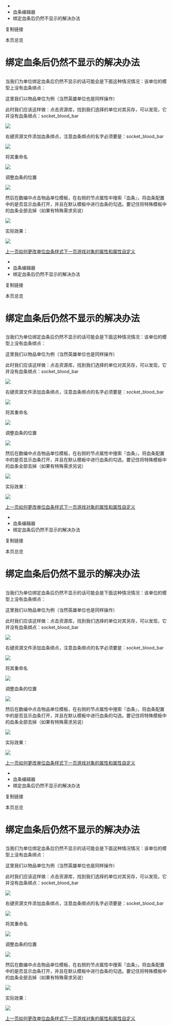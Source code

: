   * [](/)
  * 血条编辑器
  * 绑定血条后仍然不显示的解决办法

复制链接

本页总览

# 绑定血条后仍然不显示的解决办法

##
当我们为单位绑定血条后仍然不显示的话可能会是下面这种情况情况：该单位的模型上没有血条绑点：[​](/Manual/HealthBarEditor/AddHealthbar#当我们为单位绑定血条后仍然不显示的话可能会是下面这种情况情况该单位的模型上没有血条绑点
"当我们为单位绑定血条后仍然不显示的话可能会是下面这种情况情况：该单位的模型上没有血条绑点：的直接链接")

这里我们以物品单位为例（当然英雄单位也是同样操作）

此时我们应该这样做：点击资源库，找到我们选择的单位对其另存，可以发现，它并没有血条绑点：socket_blood_bar

![](https://doc.sce.xd.com/assets/images/模型没有血条绑点-6ff7618250792bb7bdf97d506349f2d5.png)

右键资源文件添加血条绑点，注意血条绑点的名字必须要是：socket_blood_bar

![](https://doc.sce.xd.com/assets/images/添加绑点-ed02fcdeb98e9454a32ef2cd65b68cb3.png)

将其重命名

![](https://doc.sce.xd.com/assets/images/重命名-ff26ce9e14059692ebf7d9f663597e45.png)

调整血条的位置

![](https://doc.sce.xd.com/assets/images/调整血条位置-c1c81edb690925a6a73c1d7d38db0514.png)

然后在数编中点击物品单位模板，在右侧的节点属性中搜索『血条』，将血条配置中的是否显示血条打开，并且在默认模板中进行血条的勾选。要记住将特殊模板中的血条全部去掉（如果有特殊需求另说）

![](https://doc.sce.xd.com/assets/images/数编进行配置-f108ff82f60987e29afa9194d764abf2.png)

实际效果：

![](https://doc.sce.xd.com/assets/images/物品名字显示-df5f5cd6a5d6e92d6cd87c4a22aee96f.png)

[上一页如何更改单位血条样式](/Manual/HealthBarEditor/ChangeHealthBar)[下一页游戏对象的属性和属性自定义](/Manual/GameMechanics/属性相关/CustomProperty)


  * [](/)
  * 血条编辑器
  * 绑定血条后仍然不显示的解决办法

复制链接

本页总览

# 绑定血条后仍然不显示的解决办法

##
当我们为单位绑定血条后仍然不显示的话可能会是下面这种情况情况：该单位的模型上没有血条绑点：[​](/Manual/HealthBarEditor/AddHealthbar#当我们为单位绑定血条后仍然不显示的话可能会是下面这种情况情况该单位的模型上没有血条绑点
"当我们为单位绑定血条后仍然不显示的话可能会是下面这种情况情况：该单位的模型上没有血条绑点：的直接链接")

这里我们以物品单位为例（当然英雄单位也是同样操作）

此时我们应该这样做：点击资源库，找到我们选择的单位对其另存，可以发现，它并没有血条绑点：socket_blood_bar

![](https://doc.sce.xd.com/assets/images/模型没有血条绑点-6ff7618250792bb7bdf97d506349f2d5.png)

右键资源文件添加血条绑点，注意血条绑点的名字必须要是：socket_blood_bar

![](https://doc.sce.xd.com/assets/images/添加绑点-ed02fcdeb98e9454a32ef2cd65b68cb3.png)

将其重命名

![](https://doc.sce.xd.com/assets/images/重命名-ff26ce9e14059692ebf7d9f663597e45.png)

调整血条的位置

![](https://doc.sce.xd.com/assets/images/调整血条位置-c1c81edb690925a6a73c1d7d38db0514.png)

然后在数编中点击物品单位模板，在右侧的节点属性中搜索『血条』，将血条配置中的是否显示血条打开，并且在默认模板中进行血条的勾选。要记住将特殊模板中的血条全部去掉（如果有特殊需求另说）

![](https://doc.sce.xd.com/assets/images/数编进行配置-f108ff82f60987e29afa9194d764abf2.png)

实际效果：

![](https://doc.sce.xd.com/assets/images/物品名字显示-df5f5cd6a5d6e92d6cd87c4a22aee96f.png)

[上一页如何更改单位血条样式](/Manual/HealthBarEditor/ChangeHealthBar)[下一页游戏对象的属性和属性自定义](/Manual/GameMechanics/属性相关/CustomProperty)


  * [](/)
  * 血条编辑器
  * 绑定血条后仍然不显示的解决办法

复制链接

本页总览

# 绑定血条后仍然不显示的解决办法

##
当我们为单位绑定血条后仍然不显示的话可能会是下面这种情况情况：该单位的模型上没有血条绑点：[​](/Manual/HealthBarEditor/AddHealthbar#当我们为单位绑定血条后仍然不显示的话可能会是下面这种情况情况该单位的模型上没有血条绑点
"当我们为单位绑定血条后仍然不显示的话可能会是下面这种情况情况：该单位的模型上没有血条绑点：的直接链接")

这里我们以物品单位为例（当然英雄单位也是同样操作）

此时我们应该这样做：点击资源库，找到我们选择的单位对其另存，可以发现，它并没有血条绑点：socket_blood_bar

![](https://doc.sce.xd.com/assets/images/模型没有血条绑点-6ff7618250792bb7bdf97d506349f2d5.png)

右键资源文件添加血条绑点，注意血条绑点的名字必须要是：socket_blood_bar

![](https://doc.sce.xd.com/assets/images/添加绑点-ed02fcdeb98e9454a32ef2cd65b68cb3.png)

将其重命名

![](https://doc.sce.xd.com/assets/images/重命名-ff26ce9e14059692ebf7d9f663597e45.png)

调整血条的位置

![](https://doc.sce.xd.com/assets/images/调整血条位置-c1c81edb690925a6a73c1d7d38db0514.png)

然后在数编中点击物品单位模板，在右侧的节点属性中搜索『血条』，将血条配置中的是否显示血条打开，并且在默认模板中进行血条的勾选。要记住将特殊模板中的血条全部去掉（如果有特殊需求另说）

![](https://doc.sce.xd.com/assets/images/数编进行配置-f108ff82f60987e29afa9194d764abf2.png)

实际效果：

![](https://doc.sce.xd.com/assets/images/物品名字显示-df5f5cd6a5d6e92d6cd87c4a22aee96f.png)

[上一页如何更改单位血条样式](/Manual/HealthBarEditor/ChangeHealthBar)[下一页游戏对象的属性和属性自定义](/Manual/GameMechanics/属性相关/CustomProperty)


  * [](/)
  * 血条编辑器
  * 绑定血条后仍然不显示的解决办法

复制链接

本页总览

# 绑定血条后仍然不显示的解决办法

##
当我们为单位绑定血条后仍然不显示的话可能会是下面这种情况情况：该单位的模型上没有血条绑点：[​](/Manual/HealthBarEditor/AddHealthbar#当我们为单位绑定血条后仍然不显示的话可能会是下面这种情况情况该单位的模型上没有血条绑点
"当我们为单位绑定血条后仍然不显示的话可能会是下面这种情况情况：该单位的模型上没有血条绑点：的直接链接")

这里我们以物品单位为例（当然英雄单位也是同样操作）

此时我们应该这样做：点击资源库，找到我们选择的单位对其另存，可以发现，它并没有血条绑点：socket_blood_bar

![](https://doc.sce.xd.com/assets/images/模型没有血条绑点-6ff7618250792bb7bdf97d506349f2d5.png)

右键资源文件添加血条绑点，注意血条绑点的名字必须要是：socket_blood_bar

![](https://doc.sce.xd.com/assets/images/添加绑点-ed02fcdeb98e9454a32ef2cd65b68cb3.png)

将其重命名

![](https://doc.sce.xd.com/assets/images/重命名-ff26ce9e14059692ebf7d9f663597e45.png)

调整血条的位置

![](https://doc.sce.xd.com/assets/images/调整血条位置-c1c81edb690925a6a73c1d7d38db0514.png)

然后在数编中点击物品单位模板，在右侧的节点属性中搜索『血条』，将血条配置中的是否显示血条打开，并且在默认模板中进行血条的勾选。要记住将特殊模板中的血条全部去掉（如果有特殊需求另说）

![](https://doc.sce.xd.com/assets/images/数编进行配置-f108ff82f60987e29afa9194d764abf2.png)

实际效果：

![](https://doc.sce.xd.com/assets/images/物品名字显示-df5f5cd6a5d6e92d6cd87c4a22aee96f.png)

[上一页如何更改单位血条样式](/Manual/HealthBarEditor/ChangeHealthBar)[下一页游戏对象的属性和属性自定义](/Manual/GameMechanics/属性相关/CustomProperty)


